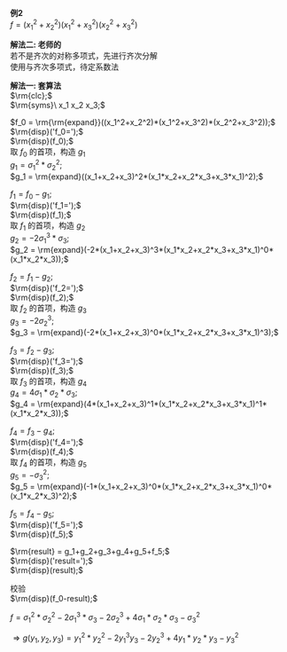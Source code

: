 **例2**    
 $f=(x_1^2+x_2^2)(x_1^2+x_3^2)(x_2^2+x_3^2)$     
    
**解法二: 老师的**    
若不是齐次的对称多项式，先进行齐次分解    
使用与齐次多项式，待定系数法    
    
**解法一: 套算法**    
 $\rm{clc};$     
 $\rm{syms}\ x_1 x_2 x_3;$     
    
 $f_0 = \rm{\rm{expand}}((x_1^2+x_2^2)*(x_1^2+x_3^2)*(x_2^2+x_3^2));$     
 $\rm{disp}('f_0=');$     
 $\rm{disp}(f_0);$     
取 $f_0$ 的首项，构造 $g_1$     
 $g_1 = \sigma_1^2*\sigma_2^2;$     
 $g_1 = \rm{expand}((x_1+x_2+x_3)^2*(x_1*x_2+x_2*x_3+x_3*x_1)^2);$     
    
    
 $f_1 = f_0-g_1;$     
 $\rm{disp}('f_1=');$     
 $\rm{disp}(f_1);$     
取 $f_1$ 的首项，构造 $g_2$     
 $g_2 = -2\sigma_1^3*\sigma_3;$     
 $g_2 = \rm{expand}(-2*(x_1+x_2+x_3)^3*(x_1*x_2+x_2*x_3+x_3*x_1)^0*(x_1*x_2*x_3));$     
    
 $f_2 = f_1-g_2;$     
 $\rm{disp}('f_2=');$     
 $\rm{disp}(f_2);$     
取 $f_2$ 的首项，构造 $g_3$     
 $g_3 = -2\sigma_2^3;$     
 $g_3 = \rm{expand}(-2*(x_1+x_2+x_3)^0*(x_1*x_2+x_2*x_3+x_3*x_1)^3);$     
    
 $f_3 = f_2-g_3;$     
 $\rm{disp}('f_3=');$     
 $\rm{disp}(f_3);$     
取 $f_3$ 的首项，构造 $g_4$     
 $g_4 = 4\sigma_1*\sigma_2*\sigma_3;$     
 $g_4 = \rm{expand}(4*(x_1+x_2+x_3)^1*(x_1*x_2+x_2*x_3+x_3*x_1)^1*(x_1*x_2*x_3));$     
    
 $f_4 = f_3-g_4;$     
 $\rm{disp}('f_4=');$     
 $\rm{disp}(f_4);$     
取 $f_4$ 的首项，构造 $g_5$     
 $g_5 = -\sigma_3^2;$     
 $g_5 = \rm{expand}(-1*(x_1+x_2+x_3)^0*(x_1*x_2+x_2*x_3+x_3*x_1)^0*(x_1*x_2*x_3)^2);$     
    
 $f_5 = f_4-g_5;$     
 $\rm{disp}('f_5=');$     
 $\rm{disp}(f_5);$     
    
 $\rm{result} = g_1+g_2+g_3+g_4+g_5+f_5;$     
 $\rm{disp}('result=');$     
 $\rm{disp}(result);$     
    
校验    
 $\rm{disp}(f_0-result);$     
    
 $f=\sigma_1^2*\sigma_2^2-2\sigma_1^3*\sigma_3-2\sigma_2^3+4\sigma_1*\sigma_2*\sigma_3-\sigma_3^2$     
    
 $\Rightarrow g(y_1,y_2,y_3)=y_1^2*y_2^2-2y_1^3y_3-2y_2^3+4y_1*y_2*y_3-y_3^2$     
